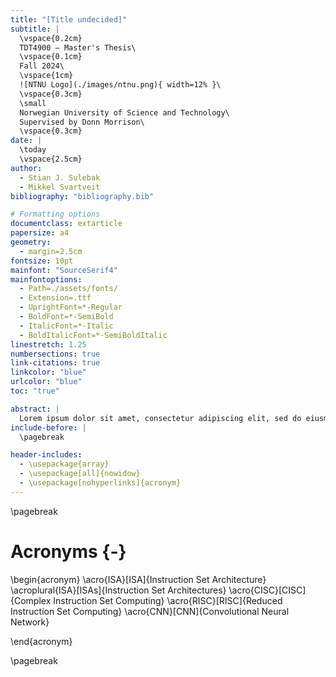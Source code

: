 ```yaml
---
title: "[Title undecided]"
subtitle: |
  \vspace{0.2cm}
  TDT4900 – Master's Thesis\
  \vspace{0.1cm}
  Fall 2024\
  \vspace{1cm}
  ![NTNU Logo](./images/ntnu.png){ width=12% }\
  \vspace{0.3cm}
  \small
  Norwegian University of Science and Technology\
  Supervised by Donn Morrison\
  \vspace{0.3cm}
date: |
  \today
  \vspace{2.5cm}
author:
  - Stian J. Sulebak
  - Mikkel Svartveit
bibliography: "bibliography.bib"

# Formatting options
documentclass: extarticle
papersize: a4
geometry:
  - margin=2.5cm
fontsize: 10pt
mainfont: "SourceSerif4"
mainfontoptions:
  - Path=./assets/fonts/
  - Extension=.ttf
  - UprightFont=*-Regular
  - BoldFont=*-SemiBold
  - ItalicFont=*-Italic
  - BoldItalicFont=*-SemiBoldItalic
linestretch: 1.25
numbersections: true
link-citations: true
linkcolor: "blue"
urlcolor: "blue"
toc: "true"

abstract: |
  Lorem ipsum dolor sit amet, consectetur adipiscing elit, sed do eiusmod tempor incididunt labore. Ut enim ad minim veniam, quis nostrud exercitation ullamco laboris nisi ut aliquip ex ea commodo consequat in varius, temporibus et semper, facilisi. Duis aute irure dolor in reprehenderit in voluptate velit esse cillum dolore eu fugiat nulla pariatur, sed ut perspiciatis unde omnis iste natus error similique et maxime. Excepteur sint occaecat cupidatat non proident, sunt in culpa qui officia deserunt mollit anim id est laborum, while ac sapien inceptos himenaeos justo etiam phasellus turpis nullam fringilla semper, rhoncus sem, vitae. Integer nec odio praesent libero sed cursus ante dapibus diam, maecenas faucibus mollis interdum efficitur justo in tellus tempor, nunc. Sed ut perspiciatis unde omnis iste natus error sit voluptatem accusantium doloremque laudantium, totam rem aperiam, eaque ipsa quae ab illo inventore veritatis. At vero eos et accusamus et iusto odio dignissimos ducimus qui blanditiis praesentium voluptatum deleniti atque corrupti quos dolores et quas molestias excepturi rerum facilis est cumque, optime. Nemo enim ipsam voluptatem quia voluptas sit aspernatur aut odit aut fugit, sed quia consequuntur magni dolores eos ratione voluptatem sequi nesciunt. Neque porro quisquam est, qui dolorem ipsum quia dolor sit amet, consectetur, adipisci velit, sed quia non numquam eius modi tempora incidunt ut labore et doloremque magnam aliquam.
include-before: |
  \pagebreak

header-includes:
  - \usepackage{array}
  - \usepackage[all]{nowidow}
  - \usepackage[nohyperlinks]{acronym}
---
```


\pagebreak

# Acronyms {-}

\begin{acronym}
\acro{ISA}[ISA]{Instruction Set Architecture}
\acroplural{ISA}[ISAs]{Instruction Set Architectures}
\acro{CISC}[CISC]{Complex Instruction Set Computing}
\acro{RISC}[RISC]{Reduced Instruction Set Computing}
\acro{CNN}[CNN]{Convolutional Neural Network}

\end{acronym}

\pagebreak
